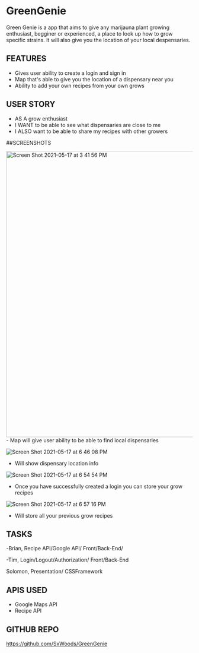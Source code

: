 # GreenGenie
Green Genie is a app that aims to give any marijauna plant growing enthusiast, begginer or experienced, a place to look up how to grow specific strains. It will also give you the location of your local despensaries.

## FEATURES
- Gives user ability to create a login and sign in 
- Map that's able to give you the location of a dispensary near you
- Ability to add your own recipes from your own grows

## USER STORY
- AS A grow enthusiast
- I WANT to be able to see what dispensaries are close to me 
- I ALSO want to be able to share my recipes with other growers

##SCREENSHOTS

<img width="771" alt="Screen Shot 2021-05-17 at 3 41 56 PM" src="https://user-images.githubusercontent.com/75388687/118566373-60cd0580-b739-11eb-8c0b-a54f5b065fa1.png">
- Map will give user ability to be able to find local dispensaries

![Screen Shot 2021-05-17 at 6 46 08 PM](https://user-images.githubusercontent.com/75388687/118569793-40ed1000-b740-11eb-85ef-c1378b3a9cb9.png)
- Will show dispensary location info

![Screen Shot 2021-05-17 at 6 54 54 PM](https://user-images.githubusercontent.com/75388687/118570240-629ac700-b741-11eb-945e-10fe176a103b.png)
- Once you have successfully created a login you can store your grow recipes

![Screen Shot 2021-05-17 at 6 57 16 PM](https://user-images.githubusercontent.com/75388687/118570403-b60d1500-b741-11eb-81eb-c13ed360599d.png)
- Will store all your previous grow recipes

## TASKS
-Brian, Recipe API/Google API/ Front/Back-End/ 

-Tim, Login/Logout/Authorization/ Front/Back-End

Solomon, Presentation/ CSSFramework

## APIS USED
- Google Maps API
- Recipe API

## GITHUB REPO
https://github.com/SxWoods/GreenGenie
